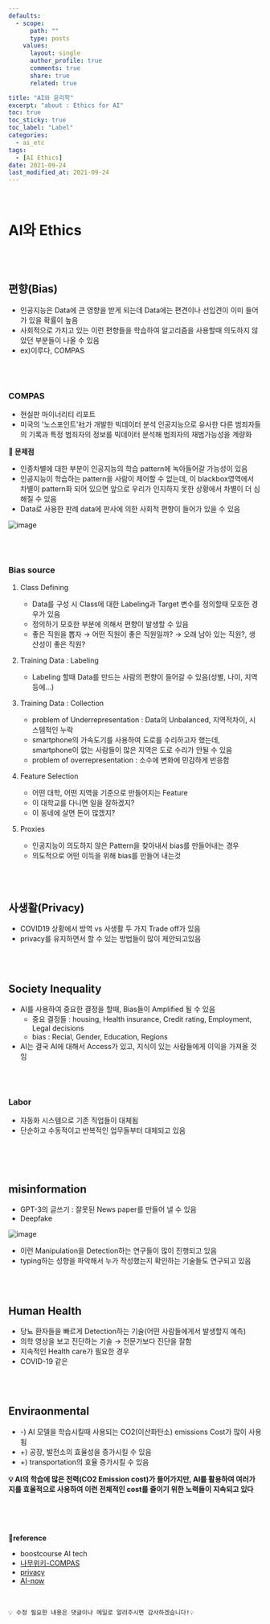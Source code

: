```yaml
---
defaults:
  - scope:
      path: ""
      type: posts
    values:
      layout: single
      author_profile: true
      comments: true
      share: true
      related: true

title: "AI와 윤리학"
excerpt: "about : Ethics for AI"
toc: true
toc_sticky: true
toc_label: "Label"
categories:
  - ai_etc
tags:
  - [AI Ethics]
date: 2021-09-24
last_modified_at: 2021-09-24
---
```


<br>

# AI와 Ethics

<br><br>

## 편향(Bias)

- 인공지능은 Data에 큰 영향을 받게 되는데 Data에는 편견이나 선입견이 이미 들어가 있을 확률이 높음
- 사회적으로 가지고 있는 이런 편향들을 학습하여 알고리즘을 사용할때 의도하지 않았던 부분들이 나올 수 있음
- ex)이루다, COMPAS

<br><br>

### COMPAS

- 현실판 마이너리티 리포트
- 미국의 '노스포인트'社가 개발한 빅데이터 분석 인공지능으로 유사한 다른 범죄자들의 기록과 특정 범죄자의 정보를 빅데이터 분석해 범죄자의 재범가능성을 계량화


**🚨 문제점**

- 인종차별에 대한 부분이 인공지능의 학습 pattern에 녹아들어갈 가능성이 있음
- 인공지능이 학습하는 pattern을 사람이 제어할 수 없는데, 이 blackbox영역에서 차별이 pattern화 되어 있으면 앞으로 우리가 인지하지 못한 상황에서 차별이 더 심해질 수 있음
- Data로 사용한 판례 data에 판사에 의한 사회적 편향이 들어가 있을 수 있음

![image](https://user-images.githubusercontent.com/77658029/134764067-4de12ea6-b00f-4069-b394-222a976c6c2c.png)

<br><br>

### Bias source

1. Class Defining
    - Data를 구성 시 Class에 대한 Labeling과 Target 변수를 정의할때 모호한 경우가 있음
    - 정의하기 모호한 부분에 의해서 편향이 발생할 수 있음
    - 좋은 직원을 뽑자 → 어떤 직원이 좋은 직원일까? → 오래 남아 있는 직원?, 생산성이 좋은 직원?

2. Training Data : Labeling 
    - Labeling 할때 Data를 만드는 사람의 편향이 들어갈 수 있음(성별, 나이, 지역 등에...)

3. Training Data : Collection
    - problem of Underrepresentation : Data의 Unbalanced, 지역적차이, 시스템적인 누락
    - smartphone의 가속도기를 사용하여 도로를 수리하고자 했는데, smartphone이 없는 사람들이 많은 지역은 도로 수리가 안될 수 있음
    - problem of overrepresentation : 소수에 변화에 민감하게 반응함

4. Feature Selection
    - 어떤 대학, 어떤 지역을 기준으로 만들어지는 Feature
    - 이 대학교를 다니면 일을 잘하겠지?
    - 이 동네에 살면 돈이 많겠지?
    
5. Proxies
    - 인공지능이 의도하지 않은 Pattern을 찾아내서 bias를 만들어내는 경우
    - 의도적으로 어떤 이득을 위해 bias를 만들어 내는것


<br><br>

## 사생활(Privacy)

- COVID19 상황에서 방역 vs 사생활 두 가지 Trade off가 있음
- privacy를 유지하면서 할 수 있는 방법들이 많이 제안되고있음


<br><br>

## Society Inequality

- AI를 사용하여 중요한 결정을 할때, Bias들이 Amplified 될 수 있음
    - 중요 결정들 : housing, Health insurance, Credit rating, Employment, Legal decisions
    - bias : Recial, Gender, Education, Regions
- AI는 결국 AI에 대해서 Access가 있고, 지식이 있는 사람들에게 이익을 가져올 것임

<br><br>

### Labor

- 자동화 시스템으로 기존 직업들이 대체됨
- 단순하고 수동적이고 반복적인 업무들부터 대체되고 있음

<br><br><br>

## misinformation

- GPT-3의 글쓰기 : 잘못된 News paper를 만들어 낼 수 있음
- Deepfake 

![image](https://user-images.githubusercontent.com/77658029/134765860-2703bbe0-d98c-451a-bbe7-e7c5b1ad06ba.png)

- 이런 Manipulation을 Detection하는 연구들이 많이 진행되고 있음
- typing하는 성향을 파악해서 누가 작성했는지 확인하는 기술들도 연구되고 있음

<br><br>

## Human Health

- 당뇨 환자들을 빠르게 Detection하는 기술(어떤 사람들에게서 발생할지 예측)
- 의학 영상을 보고 진단하는 기술 → 전문가보다 진단을 잘함
- 지속적인 Health care가 필요한 경우
- COVID-19 같은 

<br><br>

## Enviraonmental

- -) AI 모델을 학습시킬때 사용되는 CO2(이산화탄소) emissions Cost가 많이 사용됨
- +) 공장, 발전소의 효율성을 증가시킬 수 있음
- +) transportation의 효율 증가시킬 수 있음

**💡 AI의 학습에 많은 전력(CO2 Emission cost)가 들어가지만, AI를 활용하여 여러가지를 효율적으로 사용하여 이런 전체적인 cost를 줄이기 위한 노력들이 지속되고 있다**

<br><br><br>

**📌reference**
- boostcourse AI tech
- [나무위키-COMPAS](https://namu.wiki/w/COMPAS)
- [privacy](https://arxiv.org/pdf/2003.11511.pdf)
- [AI-now](https://ainowinstitute.org/AI_Now_2016_Report.pdf)

<br>

```
💡 수정 필요한 내용은 댓글이나 메일로 알려주시면 감사하겠습니다!💡 
```
